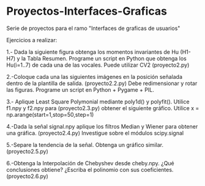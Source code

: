 # Proyectos-Interfaces-Graficas
Serie de proyectos para el ramo "Interfaces de graficas de usuarios"

Ejercicios a realizar:

1.- Dada la siguiente figura obtenga los momentos invariantes de Hu (H1-H7) y la Tabla Resumen.
Programe un script en Python que obtenga los Hu(i=1..7) de cada una de las vocales. Puede utilizar CV2  (proyecto2.py)

2.-Coloque cada una las siguientes imágenes en la posición señalada dentro de la plantilla de salida. (proyecto2.2.py)
Debe redimensionar y rotar las figuras. Programe un script en Python + Pygame + PIL.

3.- Aplique Least Square Polymonial mediante poly1d() y polyfit(). Utilice f1.npy y f2.npy para (proyecto2.3.py)
obtener el siguiente gráfico. Utilice x = np.arange(start=1,stop=50,step=1)

4.-Dada la señal signal.npy aplique los filtros Median y Wiener para obtener una gráfica. (proyecto2.4.py)
Investigue sobre el módulos scipy.signal

5.-Separe la tendencia de la señal. Obtenga un gráfico similar. (proyecto2.5.py)

6.-Obtenga la Interpolación de Chebyshev desde cheby.npy. ¿Qué conclusiones obtiene? ¿Escriba el 
polinomio con sus coeficientes. (proyecto2.6.py)
